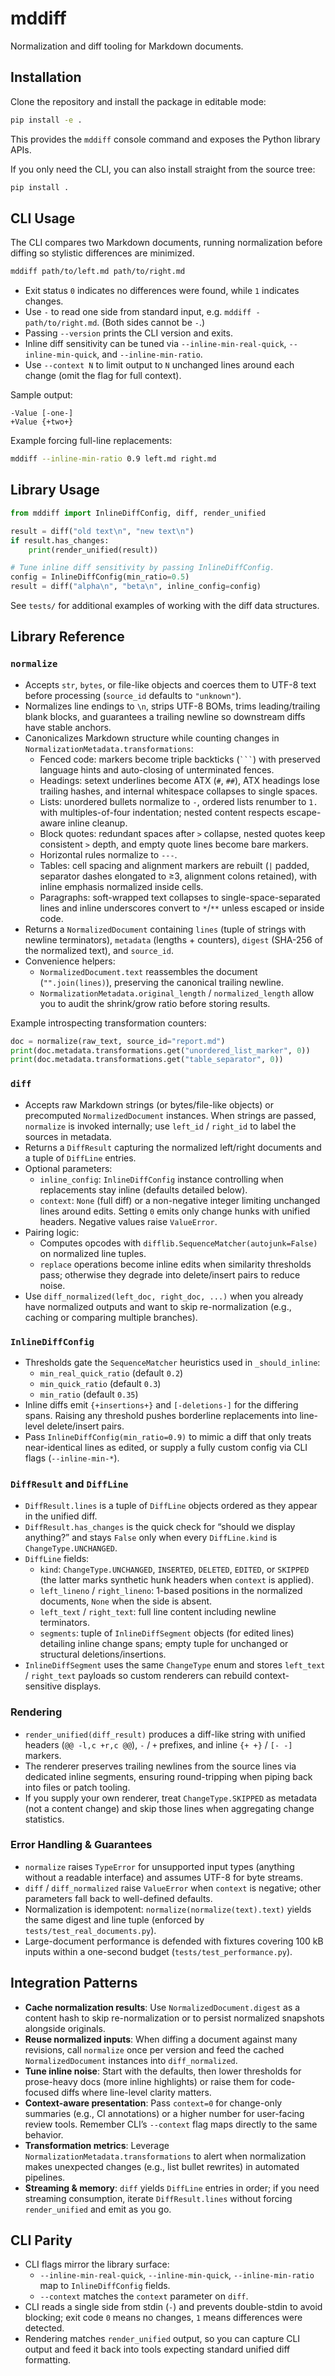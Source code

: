 # mddiff

Normalization and diff tooling for Markdown documents.

## Installation

Clone the repository and install the package in editable mode:

```bash
pip install -e .
```

This provides the `mddiff` console command and exposes the Python library APIs.

If you only need the CLI, you can also install straight from the source tree:

```bash
pip install .
```

## CLI Usage

The CLI compares two Markdown documents, running normalization before diffing so stylistic differences are minimized.

```bash
mddiff path/to/left.md path/to/right.md
```

- Exit status `0` indicates no differences were found, while `1` indicates changes.
- Use `-` to read one side from standard input, e.g. `mddiff - path/to/right.md`. (Both sides cannot be `-`.)
- Passing `--version` prints the CLI version and exits.
- Inline diff sensitivity can be tuned via `--inline-min-real-quick`, `--inline-min-quick`, and `--inline-min-ratio`.
- Use `--context N` to limit output to `N` unchanged lines around each change (omit the flag for full context).

Sample output:

```
-Value [-one-]
+Value {+two+}
```

Example forcing full-line replacements:

```bash
mddiff --inline-min-ratio 0.9 left.md right.md
```

## Library Usage

```python
from mddiff import InlineDiffConfig, diff, render_unified

result = diff("old text\n", "new text\n")
if result.has_changes:
    print(render_unified(result))

# Tune inline diff sensitivity by passing InlineDiffConfig.
config = InlineDiffConfig(min_ratio=0.5)
result = diff("alpha\n", "beta\n", inline_config=config)
```

See `tests/` for additional examples of working with the diff data structures.

## Library Reference

### `normalize`

- Accepts `str`, `bytes`, or file-like objects and coerces them to UTF-8 text before processing (`source_id` defaults to `"unknown"`).
- Normalizes line endings to `\n`, strips UTF-8 BOMs, trims leading/trailing blank blocks, and guarantees a trailing newline so downstream diffs have stable anchors.
- Canonicalizes Markdown structure while counting changes in `NormalizationMetadata.transformations`:
  - Fenced code: markers become triple backticks (` ``` `) with preserved language hints and auto-closing of unterminated fences.
  - Headings: setext underlines become ATX (`#`, `##`), ATX headings lose trailing hashes, and internal whitespace collapses to single spaces.
  - Lists: unordered bullets normalize to `-`, ordered lists renumber to `1.` with multiples-of-four indentation; nested content respects escape-aware inline cleanup.
  - Block quotes: redundant spaces after `>` collapse, nested quotes keep consistent `>` depth, and empty quote lines become bare markers.
  - Horizontal rules normalize to `---`.
  - Tables: cell spacing and alignment markers are rebuilt (`|` padded, separator dashes elongated to ≥3, alignment colons retained), with inline emphasis normalized inside cells.
  - Paragraphs: soft-wrapped text collapses to single-space-separated lines and inline underscores convert to `*`/`**` unless escaped or inside code.
- Returns a `NormalizedDocument` containing `lines` (tuple of strings with newline terminators), `metadata` (lengths + counters), `digest` (SHA-256 of the normalized text), and `source_id`.
- Convenience helpers:
  - `NormalizedDocument.text` reassembles the document (`"".join(lines)`), preserving the canonical trailing newline.
  - `NormalizationMetadata.original_length` / `normalized_length` allow you to audit the shrink/grow ratio before storing results.

Example introspecting transformation counters:

```python
doc = normalize(raw_text, source_id="report.md")
print(doc.metadata.transformations.get("unordered_list_marker", 0))
print(doc.metadata.transformations.get("table_separator", 0))
```

### `diff`

- Accepts raw Markdown strings (or bytes/file-like objects) or precomputed `NormalizedDocument` instances. When strings are passed, `normalize` is invoked internally; use `left_id` / `right_id` to label the sources in metadata.
- Returns a `DiffResult` capturing the normalized left/right documents and a tuple of `DiffLine` entries.
- Optional parameters:
  - `inline_config`: `InlineDiffConfig` instance controlling when replacements stay inline (defaults detailed below).
  - `context`: `None` (full diff) or a non-negative integer limiting unchanged lines around edits. Setting `0` emits only change hunks with unified headers. Negative values raise `ValueError`.
- Pairing logic:
  - Computes opcodes with `difflib.SequenceMatcher(autojunk=False)` on normalized line tuples.
  - `replace` operations become inline edits when similarity thresholds pass; otherwise they degrade into delete/insert pairs to reduce noise.
- Use `diff_normalized(left_doc, right_doc, ...)` when you already have normalized outputs and want to skip re-normalization (e.g., caching or comparing multiple branches).

### `InlineDiffConfig`

- Thresholds gate the `SequenceMatcher` heuristics used in `_should_inline`:
  - `min_real_quick_ratio` (default `0.2`)
  - `min_quick_ratio` (default `0.3`)
  - `min_ratio` (default `0.35`)
- Inline diffs emit `{+insertions+}` and `[-deletions-]` for the differing spans. Raising any threshold pushes borderline replacements into line-level delete/insert pairs.
- Pass `InlineDiffConfig(min_ratio=0.9)` to mimic a diff that only treats near-identical lines as edited, or supply a fully custom config via CLI flags (`--inline-min-*`).

### `DiffResult` and `DiffLine`

- `DiffResult.lines` is a tuple of `DiffLine` objects ordered as they appear in the unified diff.
- `DiffResult.has_changes` is the quick check for “should we display anything?” and stays `False` only when every `DiffLine.kind` is `ChangeType.UNCHANGED`.
- `DiffLine` fields:
  - `kind`: `ChangeType.UNCHANGED`, `INSERTED`, `DELETED`, `EDITED`, or `SKIPPED` (the latter marks synthetic hunk headers when `context` is applied).
  - `left_lineno` / `right_lineno`: 1-based positions in the normalized documents, `None` when the side is absent.
  - `left_text` / `right_text`: full line content including newline terminators.
  - `segments`: tuple of `InlineDiffSegment` objects (for edited lines) detailing inline change spans; empty tuple for unchanged or structural deletions/insertions.
- `InlineDiffSegment` uses the same `ChangeType` enum and stores `left_text` / `right_text` payloads so custom renderers can rebuild context-sensitive displays.

### Rendering

- `render_unified(diff_result)` produces a diff-like string with unified headers (`@@ -l,c +r,c @@`), `-` / `+` prefixes, and inline `{+ +}` / `[- -]` markers.
- The renderer preserves trailing newlines from the source lines via dedicated inline segments, ensuring round-tripping when piping back into files or patch tooling.
- If you supply your own renderer, treat `ChangeType.SKIPPED` as metadata (not a content change) and skip those lines when aggregating change statistics.

### Error Handling & Guarantees

- `normalize` raises `TypeError` for unsupported input types (anything without a readable interface) and assumes UTF-8 for byte streams.
- `diff` / `diff_normalized` raise `ValueError` when `context` is negative; other parameters fall back to well-defined defaults.
- Normalization is idempotent: `normalize(normalize(text).text)` yields the same digest and line tuple (enforced by `tests/test_real_documents.py`).
- Large-document performance is defended with fixtures covering 100 kB inputs within a one-second budget (`tests/test_performance.py`).

## Integration Patterns

- **Cache normalization results**: Use `NormalizedDocument.digest` as a content hash to skip re-normalization or to persist normalized snapshots alongside originals.
- **Reuse normalized inputs**: When diffing a document against many revisions, call `normalize` once per version and feed the cached `NormalizedDocument` instances into `diff_normalized`.
- **Tune inline noise**: Start with the defaults, then lower thresholds for prose-heavy docs (more inline highlights) or raise them for code-focused diffs where line-level clarity matters.
- **Context-aware presentation**: Pass `context=0` for change-only summaries (e.g., CI annotations) or a higher number for user-facing review tools. Remember CLI’s `--context` flag maps directly to the same behavior.
- **Transformation metrics**: Leverage `NormalizationMetadata.transformations` to alert when normalization makes unexpected changes (e.g., list bullet rewrites) in automated pipelines.
- **Streaming & memory**: `diff` yields `DiffLine` entries in order; if you need streaming consumption, iterate `DiffResult.lines` without forcing `render_unified` and emit as you go.

## CLI Parity

- CLI flags mirror the library surface:
  - `--inline-min-real-quick`, `--inline-min-quick`, `--inline-min-ratio` map to `InlineDiffConfig` fields.
  - `--context` matches the `context` parameter on `diff`.
- CLI reads a single side from stdin (`-`) and prevents double-stdin to avoid blocking; exit code `0` means no changes, `1` means differences were detected.
- Rendering matches `render_unified` output, so you can capture CLI output and feed it back into tools expecting standard unified diff formatting.
